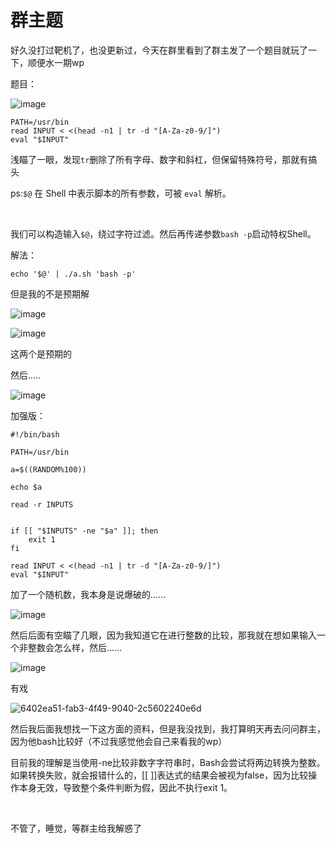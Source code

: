 # 群主题

好久没打过靶机了，也没更新过，今天在群里看到了群主发了一个题目就玩了一下，顺便水一期wp

题目：

![image](assets/image-20250228232434-jasrmaw.png)

```
PATH=/usr/bin
read INPUT < <(head -n1 | tr -d "[A-Za-z0-9/]")
eval "$INPUT"
```

浅瞄了一眼，发现`tr`​删除了所有字母、数字和斜杠，但保留特殊符号，那就有搞头

ps:`$@`​ 在 Shell 中表示脚本的所有参数，可被 `eval`​ 解析。

‍

我们可以构造输入`$@`​，绕过字符过滤。然后再传递参数`bash -p`​启动特权Shell。

解法：

```
echo '$@' | ./a.sh 'bash -p'
```

但是我的不是预期解

![image](assets/image-20250228233222-r6s1dy9.png)

![image](assets/image-20250228233239-uli2axr.png)

这两个是预期的

然后.....

![image](assets/image-20250228232640-9h0vbzo.png)

加强版：

```
#!/bin/bash

PATH=/usr/bin

a=$((RANDOM%100))

echo $a

read -r INPUTS


if [[ "$INPUTS" -ne "$a" ]]; then
    exit 1
fi

read INPUT < <(head -n1 | tr -d "[A-Za-z0-9/]")
eval "$INPUT"
```

加了一个随机数，我本身是说爆破的......

![image](assets/image-20250228232739-ohfgy0u.png)

然后后面有空瞄了几眼，因为我知道它在进行整数的比较，那我就在想如果输入一个非整数会怎么样，然后......

![image](assets/image-20250301000213-s17oxjn.png)

有戏

![6402ea51-fab3-4f49-9040-2c5602240e6d](assets/6402ea51-fab3-4f49-9040-2c5602240e6d-20250228232906-o5btpok.png)

然后我后面我想找一下这方面的资料，但是我没找到，我打算明天再去问问群主，因为他bash比较好（不过我感觉他会自己来看我的wp）

目前我的理解是当使用-ne比较非数字字符串时，Bash会尝试将两边转换为整数。如果转换失败，就会报错什么的，[[ ]]表达式的结果会被视为false，因为比较操作本身无效，导致整个条件判断为假，因此不执行exit 1。

‍

不管了，睡觉，等群主给我解惑了

​​

‍